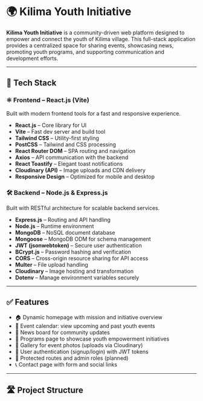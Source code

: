 # 🌍 Kilima Youth Initiative

**Kilima Youth Initiative** is a community-driven web platform designed to empower and connect the youth of Kilima village. This full-stack application provides a centralized space for sharing events, showcasing news, promoting youth programs, and supporting communication and development efforts.

---

## 🔧 Tech Stack

### ⚛️ Frontend – React.js (Vite)

Built with modern frontend tools for a fast and responsive experience.

- **React.js** – Core library for UI
- **Vite** – Fast dev server and build tool
- **Tailwind CSS** – Utility-first styling
- **PostCSS** – Tailwind and CSS processing
- **React Router DOM** – SPA routing and navigation
- **Axios** – API communication with the backend
- **React Toastify** – Elegant toast notifications
- **Cloudinary (API)** – Image uploads and CDN delivery
- **Responsive Design** – Optimized for mobile and desktop

### 🛠️ Backend – Node.js & Express.js

Built with RESTful architecture for scalable backend services.

- **Express.js** – Routing and API handling
- **Node.js** – Runtime environment
- **MongoDB** – NoSQL document database
- **Mongoose** – MongoDB ODM for schema management
- **JWT (jsonwebtoken)** – Secure user authentication
- **BCrypt.js** – Password hashing and verification
- **CORS** – Cross-origin resource sharing for API access
- **Multer** – File upload handling
- **Cloudinary** – Image hosting and transformation
- **Dotenv** – Manage environment variables securely

---

## ✅ Features

- 🏠 Dynamic homepage with mission and initiative overview
- 📅 Event calendar: view upcoming and past youth events
- 📰 News board for community updates
- 💼 Programs page to showcase youth empowerment initiatives
- 📸 Gallery for event photos (uploads via Cloudinary)
- 👤 User authentication (signup/login) with JWT tokens
- 🔐 Protected routes and admin roles (planned)
- 📞 Contact page with form and social links

---

## 🛣️ Project Structure

